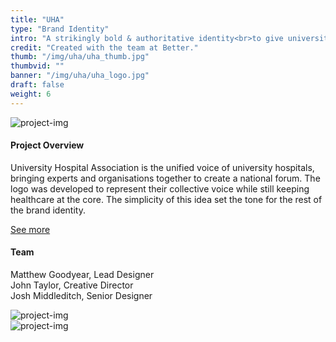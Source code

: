 ```yaml
---
title: "UHA"
type: "Brand Identity"
intro: "A strikingly bold & authoritative identity<br>to give university hospitals a distinctive voice."
credit: "Created with the team at Better."
thumb: "/img/uha/uha_thumb.jpg"
thumbvid: ""
banner: "/img/uha/uha_logo.jpg"
draft: false
weight: 6
---
```

<div class="row">
    <div class="col-xs-12">
        <img src="/img/uha/uha_logo.jpg" alt="project-img" class="project-img banner">
    </div>
</div>
<div class="row work-detail-container">
    <div class="col-xs-offset-0 col-xs-12 col-sm-offset-1 col-sm-6">
        <h4>Project Overview</h4>
        <p class="work-detail">
            University Hospital Association is the unified voice of university hospitals, bringing experts and organisations together to create a national forum. The logo was developed to represent their collective voice while still keeping healthcare at the core. The simplicity of this idea set the tone for the rest of the brand identity.
        </p>
        <p><a href="https://better.agency/work/university-hospitals-association/" class="work-detail-link">See more</a></p>
    </div>
    <div class="col-xs-offset-0 col-xs-12 col-sm-offset-1 col-sm-3">
        <h4>Team</h4>
        <p class="work-detail team">
            Matthew Goodyear, Lead Designer
            <br>
            John Taylor, Creative Director
            <br>
            Josh Middleditch, Senior Designer
        </p>
    </div>
</div>
<div class="row">
    <div class="col-xs-12">
        <img src="/img/uha/uha_cards.jpg" alt="project-img" class="project-img">
    </div>
</div>
<div class="row">
    <div class="col-xs-12">
        <img src="/img/uha/uha_landyards.jpg" alt="project-img" class="project-img">
    </div>
</div>
<!-- <div class="row">
    <div class="col-xs-12 col-sm-8">
        <img src="/img/uha/uha_people1.jpg" alt="project-img" class="project-img">
    </div>
</div>
<div class="row end-xs">
    <div class="col-xs-12 col-sm-8">
        <img src="/img/uha/uha_people2.jpg" alt="project-img" class="project-img">
    </div>
</div> -->
